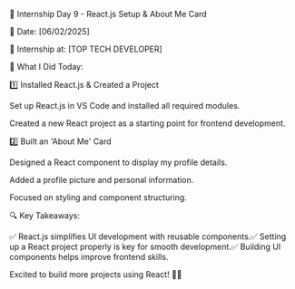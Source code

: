 🚀 Internship Day 9 - React.js Setup & About Me Card

📅 Date: [06/02/2025]

🏢 Internship at: [TOP TECH DEVELOPER]

📌 What I Did Today:

1️⃣ Installed React.js & Created a Project

Set up React.js in VS Code and installed all required modules.

Created a new React project as a starting point for frontend development.

2️⃣ Built an 'About Me' Card

Designed a React component to display my profile details.

Added a profile picture and personal information.

Focused on styling and component structuring.

🔍 Key Takeaways:

✅ React.js simplifies UI development with reusable components.✅ Setting up a React project properly is key for smooth development.✅ Building UI components helps improve frontend skills.

Excited to build more projects using React! 🚀🔥
